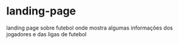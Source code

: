 # landing-page
landing page sobre futebol onde mostra algumas informações dos jogadores e das ligas de futebol
